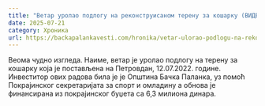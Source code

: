 ```yaml
---
title: "Ветар уролао подлогу на реконструисаном терену за кошарку (ВИДЕО)"
date: 2025-07-21
category: Хроника
url: https://backapalankavesti.com/hronika/vetar-ulorao-podlogu-na-rekonstruisanom-terenu-za-kosarku-video/
---
```


Веома чудно изгледа. Наиме, ветар је уролао подлогу на терену за кошарку која је постављена на Петровдан, 12.07.2022. године. Инвеститор ових радова била је је Општина Бачка Паланка, уз помоћ Покрајинског секретаријата за спорт и омладину a обнова je финансирана из покрајинског буџета са 6,3 милиона динара.
